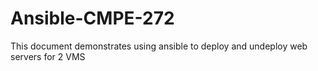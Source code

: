 # Ansible-CMPE-272
This document demonstrates using ansible to deploy and undeploy web servers for 2 VMS
